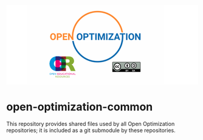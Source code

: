 ![](logos/logo-open-optimization-oer-wide.png)

# open-optimization-common
This repository provides shared files used by all Open Optimization repositories; it is  included as a git submodule by these repositories.
